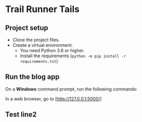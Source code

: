 # Trail Runner Tails

## Project setup

* Clone the project files.
* Create a virtual environment.
  * You need Python 3.6 or higher.
  * Install the requirements (`python -m pip install -r requirements.txt`)

## Run the blog app

On a **Windows** command prompt, run the following commands:

In a web browser, go to [http://127.0.0.1:5000/]

## Test line2
